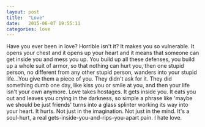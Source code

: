 ```yaml
---
layout: post
title:  "Love"
date:   2015-06-07 19:55:11
categories: love
---
```


Have you ever been in love? Horrible isn't it? It makes you so vulnerable. It opens your chest and it opens up your heart and it means that someone can get inside you and mess you up. You build up all these defenses, you build up a whole suit of armor, so that nothing can hurt you, then one stupid person, no different from any other stupid person, wanders into your stupid life...You give them a piece of you. They didn't ask for it. They did something dumb one day, like kiss you or smile at you, and then your life isn't your own anymore. Love takes hostages. It gets inside you. It eats you out and leaves you crying in the darkness, so simple a phrase like 'maybe we should be just friends' turns into a glass splinter working its way into your heart. It hurts. Not just in the imagination. Not just in the mind. It's a soul-hurt, a real gets-inside-you-and-rips-you-apart pain. I hate love.